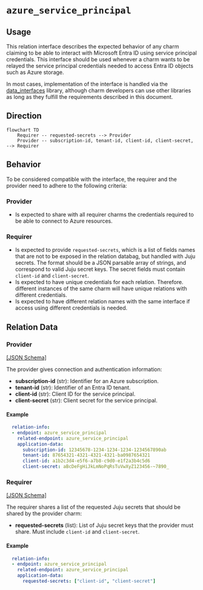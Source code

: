 # `azure_service_principal`

## Usage

This relation interface describes the expected behavior of any charm claiming to be able to interact with Microsoft Entra ID using service principal credentials. This interface should be used whenever a charm wants to be relayed the service principal credentials needed to access Entra ID objects such as Azure storage.

In most cases, implementation of the interface is handled via the [data_interfaces](https://github.com/canonical/data-platform-libs/blob/main/lib/charms/data_platform_libs/v0/data_interfaces.py) library, although charm developers can use other libraries as long as they fulfill the requirements described in this document.

## Direction

```mermaid
flowchart TD
    Requirer -- requested-secrets --> Provider
    Provider -- subscription-id, tenant-id, client-id, client-secret, --> Requirer
```

## Behavior

To be considered compatible with the interface, the requirer and the provider need to adhere to the following criteria:

### Provider
- Is expected to share with all requirer charms the credentials required to be able to connect to Azure resources.

### Requirer
- Is expected to provide `requested-secrets`, which is a list of fields names that are not to be exposed in the relation databag, but handled with Juju secrets. The format should be a JSON parsable array of strings, and correspond to valid Juju secret keys. The secret fields must contain `client-id` and `client-secret`.
- Is expected to have unique credentials for each relation. Therefore. different instances of the same charm will have unique relations with different credentials.
- Is expected to have different relation names with the same interface if access using different credentials is needed.

## Relation Data

### Provider
[\[JSON Schema\]](../../../docs/json_schemas/azure_service_principal/v0/provider.json)

The provider gives connection and authentication information:

- **subscription-id** (str): Identifier for an Azure subscription.
- **tenant-id** (str): Identifier of an Entra ID tenant.
- **client-id** (str): Client ID for the service principal.
- **client-secret** (str): Client secret for the service principal.


#### Example
```yaml
  relation-info:
  - endpoint: azure_service_principal
    related-endpoint: azure_service_principal
    application-data:
      subscription-id: 12345678-1234-1234-1234-1234567890ab
      tenant-id: 87654321-4321-4321-4321-ba0987654321
      client-id: a1b2c3d4-e5f6-a7b8-c9d0-e1f2a3b4c5d6
      client-secret: aBcDeFgHiJkLmNoPqRsTuVwXyZ123456-~7890_
```


### Requirer
[\[JSON Schema\]](../../../docs/json_schemas/azure_service_principal/v0/requirer.json)

The requirer shares a list of the requested Juju secrets that should be shared by the provider charm:

- **requested-secrets** (list): List of Juju secret keys that the provider must share. Must include `client-id` and `client-secret`.

#### Example
```yaml
  relation-info:
  - endpoint: azure_service_principal
    related-endpoint: azure_service_principal
    application-data:
      requested-secrets: ["client-id", "client-secret"]
```
